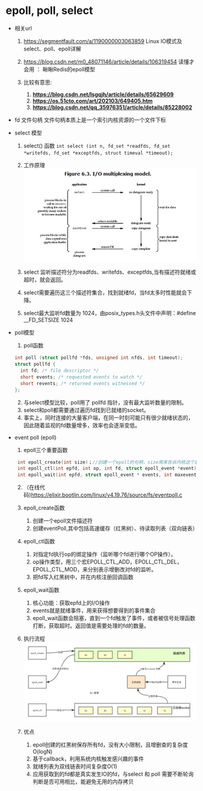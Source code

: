 # epoll, poll, select
- 相关url
  1. https://segmentfault.com/a/1190000003063859
  Linux IO模式及 select、poll、epoll详解
  
  2. https://blog.csdn.net/m0_48071146/article/details/106319454
  读懂才会用 ： 瞅瞅Redis的epoll模型
  
  3. 比较有意思:
     1. **https://blog.csdn.net/lsgqjh/article/details/65629609**
     2. **https://os.51cto.com/art/202103/649405.htm**
     3. **https://blog.csdn.net/qq_35976351/article/details/85228002**
  
- fd 文件句柄
  文件句柄本质上是一个索引内核资源的一个文件下标

- select 模型
    1. select() 函数
    ```int select (int n, fd_set *readfds, fd_set *writefds, fd_set *exceptfds, struct timeval *timeout);```
    
    2. 工作原理
    ![avatar](../img/1903235121-55c466eb17665_fix732.png)
    
    3. select 监听描述符分为readfds、writefds、exceptfds,当有描述符就绪或超时，就会返回。
    4. select需要遍历这三个描述符集合，找到就绪fd，当fd太多时性能就会下降。
    5. select最大监听fd数量为 1024，由posix_types.h头文件中声明：#define __FD_SETSIZE    1024
    
- poll模型
    1. poll函数
    ```C
    int poll (struct pollfd *fds, unsigned int nfds, int timeout);
    struct pollfd {
      int fd; /* file descriptor */
      short events; /* requested events to watch */
      short revents; /* returned events witnessed */
    };
    ```
    2. 与select模型比较，poll用了 pollfd 指针，没有最大监听数量的限制。
    3. select和poll都需要通过遍历fd找到已就绪的socket。
    4. 事实上，同时连接的大量客户端，在同一时刻可能只有很少就绪状态的，因此随着监视的fd数量增多，效率也会逐渐变低。
    
- event poll (epoll)
    1. epoll三个重要函数
    ```C
     int epoll_create(int size)；//创建一个epoll的句柄，size用来告诉内核这个监听的数目一共有多大
     int epoll_ctl(int epfd, int op, int fd, struct epoll_event *event)；
     int epoll_wait(int epfd, struct epoll_event * events, int maxevents, int timeout);
    ```
    2. （在线代码)https://elixir.bootlin.com/linux/v4.19.76/source/fs/eventpoll.c
    3. epoll_create函数
        1. 创建一个epoll文件描述符
        2. 创建eventPoll,其中包括高速缓存（红黑树）、待读取列表（双向链表）
    4. epoll_ctl函数
        1. 对指定fd执行op的绑定操作（监听哪个fd进行哪个OP操作）。
        2. op操作类型，用三个宏EPOLL_CTL_ADD，EPOLL_CTL_DEL，EPOLL_CTL_MOD，来分别表示增删改对fd的监听。
        3. 把fd写入红黑树中，并在内核注册回调函数
    5. epoll_wait函数
        1. 核心功能：获取epfd上的I/O操作
        2. events就是就绪事件，用来获得想要得到的事件集合
        3. epoll_wait函数会阻塞，直到一个fd触发了事件，或者被信号处理函数打断，获取超时。返回值是需要处理的fd的数量。
        
    6. 执行流程
    ![avatar](../img/20200524192531762.png)
    
    7. 优点
        1. epoll创建的红黑树保存所有fd，没有大小限制，且增删查的复杂度O(logN)    
        2. 基于callback，利用系统内核触发感兴趣的事件
        3. 就绪列表为双线链表时间复杂度O(1)
        4. 应用获取到的fd都是真实发生IO的fd，与select 和 poll 需要不断轮询判断是否可用相比，能避免无用的内存拷贝
    